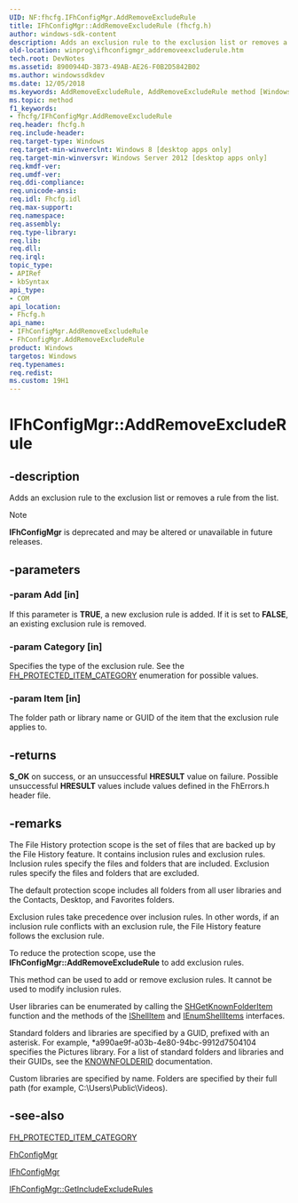 ```yaml
---
UID: NF:fhcfg.IFhConfigMgr.AddRemoveExcludeRule
title: IFhConfigMgr::AddRemoveExcludeRule (fhcfg.h)
author: windows-sdk-content
description: Adds an exclusion rule to the exclusion list or removes a rule from the list.
old-location: winprog\ifhconfigmgr_addremoveexcluderule.htm
tech.root: DevNotes
ms.assetid: 8900944D-3B73-49AB-AE26-F0B2D5842B02
ms.author: windowssdkdev
ms.date: 12/05/2018
ms.keywords: AddRemoveExcludeRule, AddRemoveExcludeRule method [Windows API], AddRemoveExcludeRule method [Windows API],FhConfigMgr class, AddRemoveExcludeRule method [Windows API],IFhConfigMgr interface, FhConfigMgr class [Windows API],AddRemoveExcludeRule method, IFhConfigMgr interface [Windows API],AddRemoveExcludeRule method, IFhConfigMgr.AddRemoveExcludeRule, IFhConfigMgr::AddRemoveExcludeRule, fhcfg/IFhConfigMgr::AddRemoveExcludeRule, winprog.ifhconfigmgr_addremoveexcluderule
ms.topic: method
f1_keywords:
- fhcfg/IFhConfigMgr.AddRemoveExcludeRule
req.header: fhcfg.h
req.include-header: 
req.target-type: Windows
req.target-min-winverclnt: Windows 8 [desktop apps only]
req.target-min-winversvr: Windows Server 2012 [desktop apps only]
req.kmdf-ver: 
req.umdf-ver: 
req.ddi-compliance: 
req.unicode-ansi: 
req.idl: Fhcfg.idl
req.max-support: 
req.namespace: 
req.assembly: 
req.type-library: 
req.lib: 
req.dll: 
req.irql: 
topic_type:
- APIRef
- kbSyntax
api_type:
- COM
api_location:
- Fhcfg.h
api_name:
- IFhConfigMgr.AddRemoveExcludeRule
- FhConfigMgr.AddRemoveExcludeRule
product: Windows
targetos: Windows
req.typenames: 
req.redist: 
ms.custom: 19H1
---
```


# IFhConfigMgr::AddRemoveExcludeRule


## -description


Adds an exclusion rule to the exclusion list or removes a  rule from the list.

> [!NOTE] 
> **IFhConfigMgr** is deprecated and may be altered or unavailable in future releases.

## -parameters




### -param Add [in]

If this parameter is <b>TRUE</b>, a new exclusion rule is added.
If it is set to <b>FALSE</b>, an existing exclusion rule is removed.


### -param Category [in]

Specifies the type of the exclusion rule. See the <a href="https://docs.microsoft.com/windows/desktop/api/fhcfg/ne-fhcfg-fh_protected_item_category">FH_PROTECTED_ITEM_CATEGORY</a> enumeration for possible values.


### -param Item [in]

The folder path or library name or GUID of the item that the exclusion rule applies to.


## -returns



<b>S_OK</b> on success, or an unsuccessful <b>HRESULT</b> value on failure. Possible unsuccessful <b>HRESULT</b> values include values defined in the FhErrors.h header file.




## -remarks



The File History protection scope is the set of files that are backed up by the File History feature.  It contains inclusion rules and exclusion rules. Inclusion rules specify the files and folders that are included. Exclusion rules specify the files and folders that are excluded.

The default protection scope includes all folders from all user libraries and the  Contacts, Desktop, and Favorites folders.

Exclusion rules take precedence over inclusion rules. In other words, if an inclusion rule conflicts with an exclusion rule, the File History feature follows the exclusion rule.

To reduce the protection scope, use the <b>IFhConfigMgr::AddRemoveExcludeRule</b> to add exclusion rules. 

This method can be used to add or remove exclusion rules. It cannot be used to modify inclusion rules.

User libraries can be enumerated by calling the <a href="https://docs.microsoft.com/windows/desktop/api/shlobj_core/nf-shlobj_core-shgetknownfolderitem">SHGetKnownFolderItem</a> function and the methods of the <a href="https://docs.microsoft.com/windows/desktop/api/shobjidl_core/nn-shobjidl_core-ishellitem">IShellItem</a> and <a href="https://docs.microsoft.com/windows/desktop/api/shobjidl_core/nn-shobjidl_core-ienumshellitems">IEnumShellItems</a> interfaces.

Standard folders and libraries are specified by a GUID, prefixed with an asterisk. For example,  *a990ae9f-a03b-4e80-94bc-9912d7504104 specifies the Pictures library. For a list of standard folders and libraries and their GUIDs, see the <a href="https://docs.microsoft.com/windows/desktop/shell/knownfolderid">KNOWNFOLDERID</a> documentation. 

Custom libraries are specified by name. Folders are specified by their full path (for example, C:\Users\Public\Videos).




## -see-also




<a href="https://docs.microsoft.com/windows/desktop/api/fhcfg/ne-fhcfg-fh_protected_item_category">FH_PROTECTED_ITEM_CATEGORY</a>



<a href="https://docs.microsoft.com/windows/desktop/DevNotes/fhconfigmgr">FhConfigMgr</a>



<a href="https://docs.microsoft.com/windows/desktop/api/fhcfg/nn-fhcfg-ifhconfigmgr">IFhConfigMgr</a>



<a href="https://docs.microsoft.com/windows/desktop/api/fhcfg/nf-fhcfg-ifhconfigmgr-getincludeexcluderules">IFhConfigMgr::GetIncludeExcludeRules</a>
 

 

